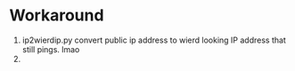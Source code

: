 # Workaround
1. ip2wierdip.py 
convert public ip address to wierd looking IP address that still pings. lmao
2. 
